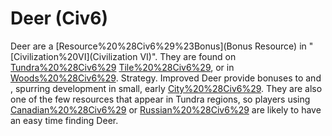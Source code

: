 # Deer (Civ6)

 Deer are a [Resource%20%28Civ6%29%23Bonus](Bonus Resource) in "[Civilization%20VI](Civilization VI)". They are found on [Tundra%20%28Civ6%29](Tundra) [Tile%20%28Civ6%29](tiles), or in [Woods%20%28Civ6%29](Woods).
Strategy.
Improved Deer provide bonuses to and , spurring development in small, early [City%20%28Civ6%29](cities). They are also one of the few resources that appear in Tundra regions, so players using [Canadian%20%28Civ6%29](Canada) or [Russian%20%28Civ6%29](Russia) are likely to have an easy time finding Deer.